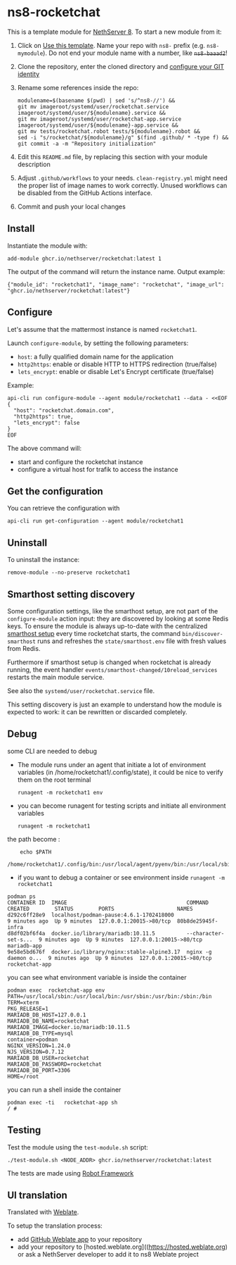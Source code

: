 # ns8-rocketchat

This is a template module for [NethServer 8](https://github.com/NethServer/ns8-core).
To start a new module from it:

1. Click on [Use this template](https://github.com/NethServer/ns8-rocketchat/generate).
   Name your repo with `ns8-` prefix (e.g. `ns8-mymodule`). 
   Do not end your module name with a number, like ~~`ns8-baaad2`~~!

1. Clone the repository, enter the cloned directory and
   [configure your GIT identity](https://git-scm.com/book/en/v2/Getting-Started-First-Time-Git-Setup#_your_identity)

1. Rename some references inside the repo:
   ```
   modulename=$(basename $(pwd) | sed 's/^ns8-//') &&
   git mv imageroot/systemd/user/rocketchat.service imageroot/systemd/user/${modulename}.service &&
   git mv imageroot/systemd/user/rocketchat-app.service imageroot/systemd/user/${modulename}-app.service && 
   git mv tests/rocketchat.robot tests/${modulename}.robot &&
   sed -i "s/rocketchat/${modulename}/g" $(find .github/ * -type f) &&
   git commit -a -m "Repository initialization"
   ```

1. Edit this `README.md` file, by replacing this section with your module
   description

1. Adjust `.github/workflows` to your needs. `clean-registry.yml` might
   need the proper list of image names to work correctly. Unused workflows
   can be disabled from the GitHub Actions interface.

1. Commit and push your local changes

## Install

Instantiate the module with:

    add-module ghcr.io/nethserver/rocketchat:latest 1

The output of the command will return the instance name.
Output example:

    {"module_id": "rocketchat1", "image_name": "rocketchat", "image_url": "ghcr.io/nethserver/rocketchat:latest"}

## Configure

Let's assume that the mattermost instance is named `rocketchat1`.

Launch `configure-module`, by setting the following parameters:
- `host`: a fully qualified domain name for the application
- `http2https`: enable or disable HTTP to HTTPS redirection (true/false)
- `lets_encrypt`: enable or disable Let's Encrypt certificate (true/false)


Example:

```
api-cli run configure-module --agent module/rocketchat1 --data - <<EOF
{
  "host": "rocketchat.domain.com",
  "http2https": true,
  "lets_encrypt": false
}
EOF
```

The above command will:
- start and configure the rocketchat instance
- configure a virtual host for trafik to access the instance

## Get the configuration
You can retrieve the configuration with

```
api-cli run get-configuration --agent module/rocketchat1
```

## Uninstall

To uninstall the instance:

    remove-module --no-preserve rocketchat1

## Smarthost setting discovery

Some configuration settings, like the smarthost setup, are not part of the
`configure-module` action input: they are discovered by looking at some
Redis keys.  To ensure the module is always up-to-date with the
centralized [smarthost
setup](https://nethserver.github.io/ns8-core/core/smarthost/) every time
rocketchat starts, the command `bin/discover-smarthost` runs and refreshes
the `state/smarthost.env` file with fresh values from Redis.

Furthermore if smarthost setup is changed when rocketchat is already
running, the event handler `events/smarthost-changed/10reload_services`
restarts the main module service.

See also the `systemd/user/rocketchat.service` file.

This setting discovery is just an example to understand how the module is
expected to work: it can be rewritten or discarded completely.

## Debug

some CLI are needed to debug

- The module runs under an agent that initiate a lot of environment variables (in /home/rocketchat1/.config/state), it could be nice to verify them
on the root terminal

    `runagent -m rocketchat1 env`

- you can become runagent for testing scripts and initiate all environment variables
  
    `runagent -m rocketchat1`

 the path become : 
```
    echo $PATH
    /home/rocketchat1/.config/bin:/usr/local/agent/pyenv/bin:/usr/local/sbin:/usr/local/bin:/usr/sbin:/usr/bin:/usr/
```

- if you want to debug a container or see environment inside
 `runagent -m rocketchat1`
 ```
podman ps
CONTAINER ID  IMAGE                                      COMMAND               CREATED        STATUS        PORTS                    NAMES
d292c6ff28e9  localhost/podman-pause:4.6.1-1702418000                          9 minutes ago  Up 9 minutes  127.0.0.1:20015->80/tcp  80b8de25945f-infra
d8df02bf6f4a  docker.io/library/mariadb:10.11.5          --character-set-s...  9 minutes ago  Up 9 minutes  127.0.0.1:20015->80/tcp  mariadb-app
9e58e5bd676f  docker.io/library/nginx:stable-alpine3.17  nginx -g daemon o...  9 minutes ago  Up 9 minutes  127.0.0.1:20015->80/tcp  rocketchat-app
```

you can see what environment variable is inside the container
```
podman exec  rocketchat-app env
PATH=/usr/local/sbin:/usr/local/bin:/usr/sbin:/usr/bin:/sbin:/bin
TERM=xterm
PKG_RELEASE=1
MARIADB_DB_HOST=127.0.0.1
MARIADB_DB_NAME=rocketchat
MARIADB_IMAGE=docker.io/mariadb:10.11.5
MARIADB_DB_TYPE=mysql
container=podman
NGINX_VERSION=1.24.0
NJS_VERSION=0.7.12
MARIADB_DB_USER=rocketchat
MARIADB_DB_PASSWORD=rocketchat
MARIADB_DB_PORT=3306
HOME=/root
```

you can run a shell inside the container

```
podman exec -ti   rocketchat-app sh
/ # 
```
## Testing

Test the module using the `test-module.sh` script:


    ./test-module.sh <NODE_ADDR> ghcr.io/nethserver/rocketchat:latest

The tests are made using [Robot Framework](https://robotframework.org/)

## UI translation

Translated with [Weblate](https://hosted.weblate.org/projects/ns8/).

To setup the translation process:

- add [GitHub Weblate app](https://docs.weblate.org/en/latest/admin/continuous.html#github-setup) to your repository
- add your repository to [hosted.weblate.org]((https://hosted.weblate.org) or ask a NethServer developer to add it to ns8 Weblate project
